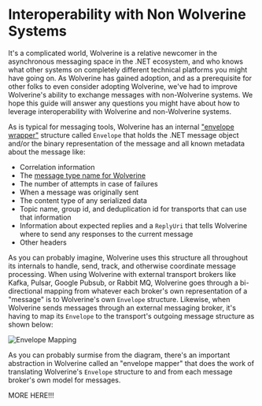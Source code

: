 # Interoperability with Non Wolverine Systems

It's a complicated world, Wolverine is a relative newcomer in the asynchronous messaging space in the .NET ecosystem,
and who knows what other systems on completely different technical platforms you might have going on. As Wolverine has
gained adoption, and as a prerequisite for other folks to even consider adopting Wolverine, we've had to improve Wolverine's 
ability to exchange messages with non-Wolverine systems. We hope this guide will answer any questions you might have
about how to leverage interoperability with Wolverine and non-Wolverine systems.

As is typical for messaging tools, Wolverine has an internal ["envelope wrapper"](https://www.enterpriseintegrationpatterns.com/patterns/messaging/EnvelopeWrapper.html) structure called `Envelope`
that holds the .NET message object and/or the binary representation of the message and all known metadata about the message like:

* Correlation information
* The [message type name for Wolverine](/guide/messages.html#message-type-name-or-alias)
* The number of attempts in case of failures
* When a message was originally sent
* The content type of any serialized data
* Topic name, group id, and deduplication id for transports that can use that information
* Information about expected replies and a `ReplyUri` that tells Wolverine where to send any responses to the current message
* Other headers

As you can probably imagine, Wolverine uses this structure all throughout its internals to handle, send, track, and otherwise
coordinate message processing. When using Wolverine with external transport brokers like Kafka, Pulsar, Google Pubsub,
or Rabbit MQ, Wolverine goes through a bi-directional mapping from whatever each broker's own representation of a "message"
is to Wolverine's own `Envelope` structure. Likewise, when Wolverine sends messages through an external messaging broker,
it's having to map its `Envelope` to the transport's outgoing message structure as shown below:

![Envelope Mapping](/envelope-mappers.png)

As you can probably surmise from the diagram, there's an important abstraction in Wolverine called an "envelope mapper"
that does the work of translating Wolverine's `Envelope` structure to and from each message broker's own model for messages.

MORE HERE!!!
